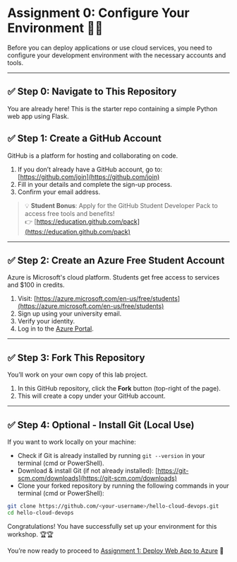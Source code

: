 # Assignment 0: Configure Your Environment 🧰✨

Before you can deploy applications or use cloud services, you need to configure your development environment with the necessary accounts and tools.

---

## ✅ Step 0: Navigate to This Repository
You are already here! This is the starter repo containing a simple Python web app using Flask.

## ✅ Step 1: Create a GitHub Account

GitHub is a platform for hosting and collaborating on code.

1. If you don’t already have a GitHub account, go to: [https://github.com/join](https://github.com/join)
3. Fill in your details and complete the sign-up process.
4. Confirm your email address.

> 💡 **Student Bonus**: Apply for the GitHub Student Developer Pack to access free tools and benefits!  
👉 [https://education.github.com/pack](https://education.github.com/pack)

---

## ✅ Step 2: Create an Azure Free Student Account

Azure is Microsoft's cloud platform. Students get free access to services and $100 in credits.

1. Visit: [https://azure.microsoft.com/en-us/free/students](https://azure.microsoft.com/en-us/free/students)
2. Sign up using your university email.
3. Verify your identity.
4. Log in to the [Azure Portal](https://portal.azure.com).

---

## ✅ Step 3: Fork This Repository

You’ll work on your own copy of this lab project.

1. In this GitHub repository, click the **Fork** button (top-right of the page).
2. This will create a copy under your GitHub account.

---

## ✅ Step 4: Optional - Install Git (Local Use)

If you want to work locally on your machine:

- Check if Git is already installed by running `git --version` in your terminal (cmd or PowerShell).
- Download & install Git (if not already installed): [https://git-scm.com/downloads](https://git-scm.com/downloads)
- Clone your forked repository by running the following commands in your terminal (cmd or PowerShell):
```bash
git clone https://github.com/<your-username>/hello-cloud-devops.git
cd hello-cloud-devops
```

Congratulations! You have successfully set up your environment for this workshop. 🏆🏆

You’re now ready to proceed to [Assignment 1: Deploy Web App to Azure](assignment-1-deploy-web-app.md) 🎯